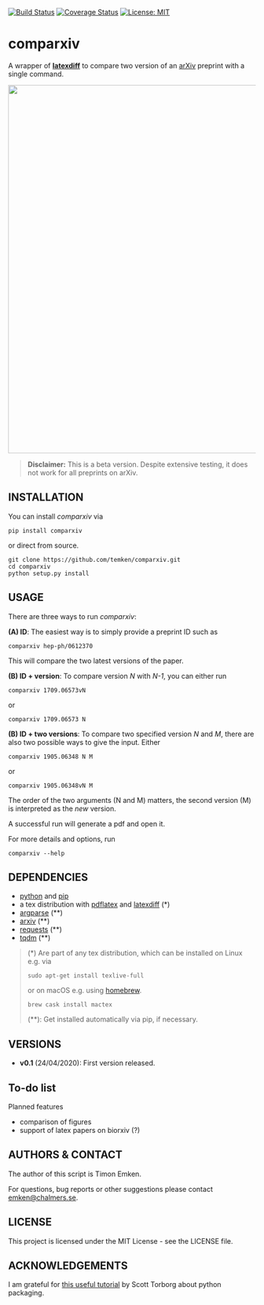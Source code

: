 
[![Build Status](https://travis-ci.com/temken/comparxiv.svg?branch=master)](https://travis-ci.com/temken/comparxiv)
[![Coverage Status](https://coveralls.io/repos/github/temken/comparxiv/badge.svg?branch=master)](https://coveralls.io/github/temken/comparxiv?branch=master)
[![License: MIT](https://img.shields.io/badge/License-MIT-blue.svg)](https://opensource.org/licenses/MIT)

# comparxiv 

A wrapper of [**latexdiff**](https://ctan.org/pkg/latexdiff?lang=en) to compare two version of an [arXiv](https://arxiv.org) preprint with a single command.

<img src="https://user-images.githubusercontent.com/29034913/80139519-e28a4800-85a6-11ea-92f4-1210c1070376.png" width="750">

> **Disclaimer:** This is a beta version. Despite extensive testing, it does not work for all preprints on arXiv.

## INSTALLATION
You can install *comparxiv* via
```
pip install comparxiv
```

or direct from source.

```
git clone https://github.com/temken/comparxiv.git
cd comparxiv 
python setup.py install
```

## USAGE
There are three ways to run *comparxiv*:

**(A) ID**: The easiest way is to simply provide a preprint ID such as

```
comparxiv hep-ph/0612370
```

This will compare the two latest versions of the paper.

**(B) ID + version**: To compare version *N* with *N-1*, you can either run 
```
comparxiv 1709.06573vN 
```
or
```
comparxiv 1709.06573 N
```

**(B) ID + two versions**: To compare two specified version *N* and *M*, there are also two possible ways to give the input. Either
```
comparxiv 1905.06348 N M
```

or

```
comparxiv 1905.06348vN M 
```

The order of the two arguments (N and M) matters, the second version (M) is interpreted as the *new* version. 

A successful run will generate a pdf and open it.

For more details and options, run
```
comparxiv --help
```

## DEPENDENCIES

- [python](https://www.python.org/) and [pip](https://pypi.org/project/pip/)
- a tex distribution with [pdflatex](https://linux.die.net/man/1/pdflatex) and [latexdiff](https://ctan.org/pkg/latexdiff?lang=en) (*)
- [argparse](https://pypi.org/project/argparse/) (**)
- [arxiv](https://pypi.org/project/arxiv/) (**)
- [requests](https://pypi.org/project/requests/) (**)
- [tqdm](https://pypi.org/project/tqdm/) (**)

> (*) Are part of any tex distribution, which can be installed on Linux e.g. via
> ```
> sudo apt-get install texlive-full
> ```
> or on macOS e.g. using [homebrew](https://brew.sh/).
> ```
> brew cask install mactex
> ```
> (**): Get installed automatically via pip, if necessary.

## VERSIONS

- **v0.1** (24/04/2020): First version released.

## To-do list
Planned features

- comparison of figures
- support of latex papers on biorxiv (?)

## AUTHORS & CONTACT

The author of this script is Timon Emken.

For questions, bug reports or other suggestions please contact [emken@chalmers.se](mailto:emken@chalmers.se).


## LICENSE

This project is licensed under the MIT License - see the LICENSE file.

## ACKNOWLEDGEMENTS

I am grateful for [this useful tutorial](https://python-packaging.readthedocs.io/en/latest/index.html) by Scott Torborg about python packaging.
